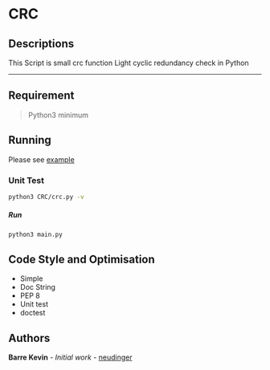# CRC

## Descriptions

This Script is small crc function
Light cyclic redundancy check in Python

-----

## Requirement

> Python3 minimum </br>


## Running

Please see [example](./main.py)

### Unit Test

```bash
python3 CRC/crc.py -v
```

##### Run

```bash
python3 main.py
```

## Code Style and Optimisation

- Simple
- Doc String
- PEP 8
- Unit test
- doctest

## Authors

**Barre Kevin** - *Initial work* - [neudinger](https://github.com/neudinger)